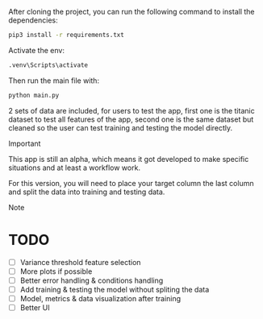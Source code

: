 After cloning the project, you can run the following command to install the dependencies:

```bash
pip3 install -r requirements.txt
```

Activate the env:

```bash
.venv\Scripts\activate
```

Then run the main file with:

```bash
python main.py
```

2 sets of data are included, for users to test the app, first one is the titanic dataset to test all features of the app, second one is the same dataset but cleaned so the user can test training and testing the model directly.

> [!IMPORTANT]
> This app is still an alpha, which means it got developed to make specific situations and at least a workflow work.
>
> For this version, you will need to place your target column the last column and split the data into training and testing data.

> [!NOTE]
>
> # TODO
>
> - [ ] Variance threshold feature selection
> - [ ] More plots if possible
> - [ ] Better error handling & conditions handling
> - [ ] Add training & testing the model without spliting the data
> - [ ] Model, metrics & data visualization after training
> - [ ] Better UI
